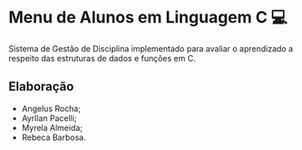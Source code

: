 # Menu de Alunos em Linguagem C :computer:

Sistema de Gestão de Disciplina implementado para avaliar o aprendizado a respeito das estruturas de dados e funções em C. 

## Elaboração

- Angelus Rocha;
- Ayrllan Pacelli;
- Myrela Almeida;
- Rebeca Barbosa.







